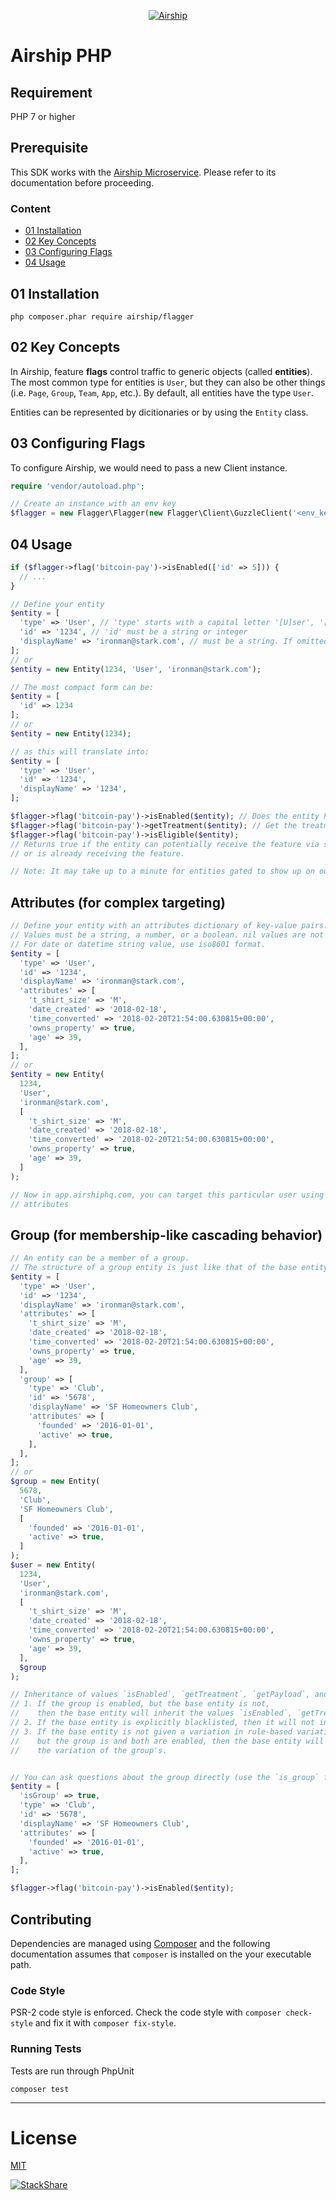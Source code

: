 <p align="center">
  <a href="https://airshiphq.com/" target="_blank">
    <img  alt="Airship" src="https://avatars3.githubusercontent.com/u/29476417?s=200&v=4" class="img-responsive">
  </a>
</p>



# Airship PHP

## Requirement
PHP 7 or higher

## Prerequisite

This SDK works with the [Airship Microservice](https://github.com/airshiphq/airship-microservice). Please refer to its documentation before proceeding.

### Content
- [01 Installation](#01-installation)
- [02 Key Concepts](#02-key-concepts)
- [03 Configuring Flags](#03-configuring-flags)
- [04 Usage](#04-usage)


## 01 Installation
`php composer.phar require airship/flagger`

## 02 Key Concepts

In Airship, feature **flags** control traffic to generic objects (called **entities**). The most common type for entities is `User`, but they can also be other things (i.e. `Page`, `Group`, `Team`, `App`, etc.). By default, all entities have the type `User`.

Entities can be represented by dicitionaries or by using the `Entity` class.

## 03 Configuring Flags

To configure Airship, we would need to pass a new Client instance.

```php
require 'vendor/autoload.php';

// Create an instance with an env key
$flagger = new Flagger\Flagger(new Flagger\Client\GuzzleClient('<env_key>'));
```

## 04 Usage
```php
if ($flagger->flag('bitcoin-pay')->isEnabled(['id' => 5])) {
  // ...
}

// Define your entity
$entity = [
  'type' => 'User', // 'type' starts with a capital letter '[U]ser', '[H]ome', '[C]ar'. If omittied, it will default to 'User'
  'id' => '1234', // 'id' must be a string or integer
  'displayName' => 'ironman@stark.com', // must be a string. If omitted, the SDK will use the same value as 'id' (converted to a string)
];
// or
$entity = new Entity(1234, 'User', 'ironman@stark.com');

// The most compact form can be:
$entity = [
  'id' => 1234
];
// or
$entity = new Entity(1234);

// as this will translate into:
$entity = [
  'type' => 'User',
  'id' => '1234',
  'displayName' => '1234',
];

$flagger->flag('bitcoin-pay')->isEnabled($entity); // Does the entity have the feature 'bitcoin-pay'?
$flagger->flag('bitcoin-pay')->getTreatment($entity); // Get the treatment associated with the flag
$flagger->flag('bitcoin-pay')->isEligible($entity);
// Returns true if the entity can potentially receive the feature via sampling
// or is already receiving the feature.

// Note: It may take up to a minute for entities gated to show up on our web app.
```


## Attributes (for complex targeting)
```php
// Define your entity with an attributes dictionary of key-value pairs.
// Values must be a string, a number, or a boolean. nil values are not accepted.
// For date or datetime string value, use iso8601 format.
$entity = [
  'type' => 'User',
  'id' => '1234',
  'displayName' => 'ironman@stark.com',
  'attributes' => [
    't_shirt_size' => 'M',
    'date_created' => '2018-02-18',
    'time_converted' => '2018-02-20T21:54:00.630815+00:00',
    'owns_property' => true,
    'age' => 39,
  ],
];
// or
$entity = new Entity(
  1234,
  'User',
  'ironman@stark.com',
  [
    't_shirt_size' => 'M',
    'date_created' => '2018-02-18',
    'time_converted' => '2018-02-20T21:54:00.630815+00:00',
    'owns_property' => true,
    'age' => 39,
  ]
);

// Now in app.airshiphq.com, you can target this particular user using its
// attributes
```

## Group (for membership-like cascading behavior)
```php
// An entity can be a member of a group.
// The structure of a group entity is just like that of the base entity.
$entity = [
  'type' => 'User',
  'id' => '1234',
  'displayName' => 'ironman@stark.com',
  'attributes' => [
    't_shirt_size' => 'M',
    'date_created' => '2018-02-18',
    'time_converted' => '2018-02-20T21:54:00.630815+00:00',
    'owns_property' => true,
    'age' => 39,
  ],
  'group' => [
    'type' => 'Club',
    'id' => '5678',
    'displayName' => 'SF Homeowners Club',
    'attributes' => [
      'founded' => '2016-01-01',
      'active' => true,
    ],
  ],
];
// or
$group = new Entity(
  5678,
  'Club',
  'SF Homeowners Club',
  [
    'founded' => '2016-01-01',
    'active' => true,
  ]
);
$user = new Entity(
  1234,
  'User',
  'ironman@stark.com',
  [
    't_shirt_size' => 'M',
    'date_created' => '2018-02-18',
    'time_converted' => '2018-02-20T21:54:00.630815+00:00',
    'owns_property' => true,
    'age' => 39,
  ],
  $group
);

// Inheritance of values `isEnabled`, `getTreatment`, `getPayload`, and `isEligible` works as follows:
// 1. If the group is enabled, but the base entity is not,
//    then the base entity will inherit the values `isEnabled`, `getTreatment`, `getPayload`, and `isEligible` of the group entity.
// 2. If the base entity is explicitly blacklisted, then it will not inherit.
// 3. If the base entity is not given a variation in rule-based variation assignment,
//    but the group is and both are enabled, then the base entity will inherit
//    the variation of the group's.


// You can ask questions about the group directly (use the `is_group` flag):
$entity = [
  'isGroup' => true,
  'type' => 'Club',
  'id' => '5678',
  'displayName' => 'SF Homeowners Club',
  'attributes' => [
    'founded' => '2016-01-01',
    'active' => true,
  ],
];

$flagger->flag('bitcoin-pay')->isEnabled($entity);
```

## Contributing

Dependencies are managed using [Composer](https://getcomposer.org/) and the following documentation assumes that
`composer` is installed on the your executable path.

### Code Style

PSR-2 code style is enforced. Check the code style with `composer check-style` and fix it with `composer fix-style`.

### Running Tests

Tests are run through PhpUnit

```
composer test
```
___

# License
 [MIT](/LICENSE)

[![StackShare](https://img.shields.io/badge/tech-stack-0690fa.svg?style=flat)](https://stackshare.io/airship/airship)

